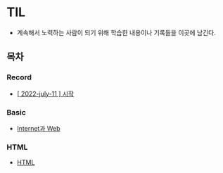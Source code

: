 # TIL
  
* 계속해서 노력하는 사람이 되기 위해 학습한 내용이나 기록들을 이곳에 남긴다.
  
## 목차
  
### Record
  
* [[ 2022-july-11 ] 시작](https://github.com/12OneTwo12/TIL/blob/main/record/20220710.md)

### Basic  
  
* [Internet과 Web](https://github.com/12OneTwo12/TIL/blob/main/Basic/Internet.md)

### HTML

* [HTML](https://github.com/12OneTwo12/TIL/blob/main/Html/basic.md)
